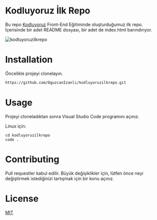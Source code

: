 # Kodluyoruz İlk Repo

Bu repo [Kodluyoruz](https://www.kodluyoruz.org) Front-End Eğitiminde oluşturduğumuz ilk repo. İçerisinde bir adet README dosyası, bir adet de index.html barındırıyor.

![kodluyoruzilkrepo](https://github.com/OguzcanIzanli/Patika_Week_1/assets/95178772/77c01fe2-552b-47d8-9e28-3f7b1189560f)

# Installation

Öncelikle projeyi clonelayın.

```bash
https://github.com/OguzcanIzanli/kodluyoruzilkrepo.git
```

# Usage

Projeyi cloneladıktan sonra Visual Studio Code programını açınız.

Linux için:

```
cd kodluyoruzilkrepo
code .
```

# Contributing

Pull requestler kabul edilir. Büyük değişiklikler için, lütfen önce neyi değiştirmek istediğinizi tartışmak için bir konu açınız.


# License

[MIT](https://choosealicense.com/licenses/mit/)

